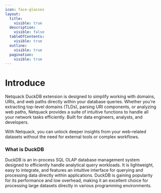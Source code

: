 ```yaml
---
icon: face-glasses
layout:
  title:
    visible: true
  description:
    visible: false
  tableOfContents:
    visible: true
  outline:
    visible: true
  pagination:
    visible: true
---
```


# Introduce

Netquack DuckDB extension is designed to simplify working with domains, URIs, and web paths directly within your database queries. Whether you're extracting top-level domains (TLDs), parsing URI components, or analyzing web paths, Netquack provides a suite of intuitive functions to handle all your network tasks efficiently. Built for data engineers, analysts, and developers.

With Netquack, you can unlock deeper insights from your web-related datasets without the need for external tools or complex workflows.

### What is DuckDB <a href="#what-is-duckdb" id="what-is-duckdb"></a>

DuckDB is an in-process SQL OLAP database management system designed to efficiently handle analytical query workloads. It is lightweight, easy to integrate, and features an intuitive interface for querying and processing data directly within applications. DuckDB is gaining popularity for its performance and low overhead, making it an excellent choice for processing large datasets directly in various programming environments.

